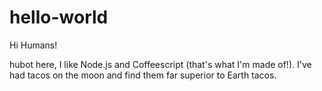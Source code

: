 # hello-world
Hi Humans!

hubot here, I like Node.js and Coffeescript (that's what I'm made of!).
I've had tacos on the moon and find them far superior to Earth tacos.
